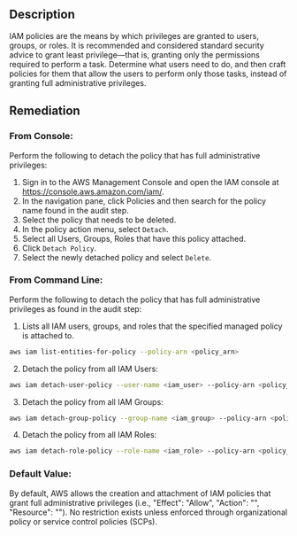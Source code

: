 ## Description

IAM policies are the means by which privileges are granted to users, groups, or roles. It is recommended and considered standard security advice to grant least privilege—that is, granting only the permissions required to perform a task. Determine what users need to do, and then craft policies for them that allow the users to perform only those tasks, instead of granting full administrative privileges.

## Remediation

### From Console:

Perform the following to detach the policy that has full administrative privileges:

1. Sign in to the AWS Management Console and open the IAM console at https://console.aws.amazon.com/iam/.
2. In the navigation pane, click Policies and then search for the policy name found in the audit step.
3. Select the policy that needs to be deleted.
4. In the policy action menu, select `Detach`.
5. Select all Users, Groups, Roles that have this policy attached.
6. Click `Detach Policy`.
7. Select the newly detached policy and select `Delete`.

### From Command Line:

Perform the following to detach the policy that has full administrative privileges as found in the audit step:

1. Lists all IAM users, groups, and roles that the specified managed policy is attached to.

```bash
aws iam list-entities-for-policy --policy-arn <policy_arn>
```
2. Detach the policy from all IAM Users:

```bash
aws iam detach-user-policy --user-name <iam_user> --policy-arn <policy_arn>
```

3. Detach the policy from all IAM Groups:

```bash
aws iam detach-group-policy --group-name <iam_group> --policy-arn <policy_arn>
```

4. Detach the policy from all IAM Roles:

```bash
aws iam detach-role-policy --role-name <iam_role> --policy-arn <policy_arn>
```

### Default Value:

By default, AWS allows the creation and attachment of IAM policies that grant full administrative privileges (i.e., "Effect": "Allow", "Action": "", "Resource": ""). No restriction exists unless enforced through organizational policy or service control policies (SCPs).